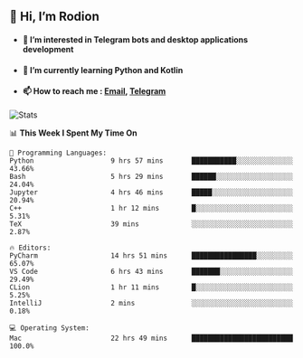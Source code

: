 ## 👋 Hi, I’m Rodion
- #### 👀 I’m interested in Telegram bots and desktop applications development
- #### 🌱 I’m currently learning Python and Kotlin
- #### 📫 How to reach me : [Email](mailto:me@lavn.ml), [Telegram](https://t.me/fast_geek)

![Stats](https://github-readme-stats.vercel.app/api?username=fast-geek&show_icons=true&theme=react&hide=issues&count_private=true&layout=compact)


<!--START_SECTION:waka-->
📊 **This Week I Spent My Time On** 

```text
💬 Programming Languages: 
Python                   9 hrs 57 mins       ███████████░░░░░░░░░░░░░░   43.66% 
Bash                     5 hrs 29 mins       ██████░░░░░░░░░░░░░░░░░░░   24.04% 
Jupyter                  4 hrs 46 mins       █████░░░░░░░░░░░░░░░░░░░░   20.94% 
C++                      1 hr 12 mins        █░░░░░░░░░░░░░░░░░░░░░░░░   5.31% 
TeX                      39 mins             ░░░░░░░░░░░░░░░░░░░░░░░░░   2.87%

🔥 Editors: 
PyCharm                  14 hrs 51 mins      ████████████████░░░░░░░░░   65.07% 
VS Code                  6 hrs 43 mins       ███████░░░░░░░░░░░░░░░░░░   29.49% 
CLion                    1 hr 11 mins        █░░░░░░░░░░░░░░░░░░░░░░░░   5.25% 
IntelliJ                 2 mins              ░░░░░░░░░░░░░░░░░░░░░░░░░   0.18%

💻 Operating System: 
Mac                      22 hrs 49 mins      █████████████████████████   100.0%

```


<!--END_SECTION:waka-->
